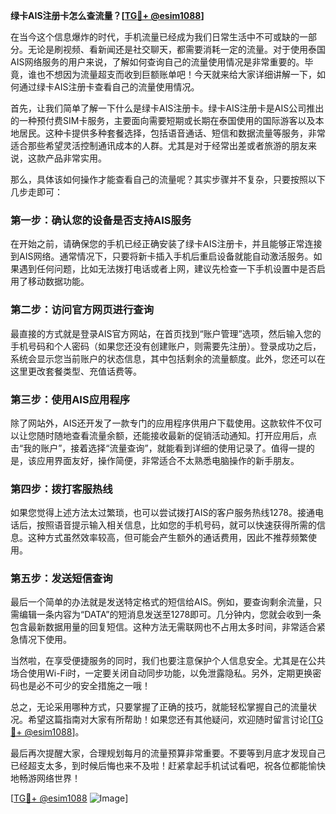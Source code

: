 **绿卡AIS注册卡怎么查流量？[[TG💪+ @esim1088](https://t.me/s/esim1088)]**

在当今这个信息爆炸的时代，手机流量已经成为我们日常生活中不可或缺的一部分。无论是刷视频、看新闻还是社交聊天，都需要消耗一定的流量。对于使用泰国AIS网络服务的用户来说，了解如何查询自己的流量使用情况是非常重要的。毕竟，谁也不想因为流量超支而收到巨额账单吧！今天就来给大家详细讲解一下，如何通过绿卡AIS注册卡查看自己的流量使用情况。

首先，让我们简单了解一下什么是绿卡AIS注册卡。绿卡AIS注册卡是AIS公司推出的一种预付费SIM卡服务，主要面向需要短期或长期在泰国使用的国际游客以及本地居民。这种卡提供多种套餐选择，包括语音通话、短信和数据流量等服务，非常适合那些希望灵活控制通讯成本的人群。尤其是对于经常出差或者旅游的朋友来说，这款产品非常实用。

那么，具体该如何操作才能查看自己的流量呢？其实步骤并不复杂，只要按照以下几步走即可：

### 第一步：确认您的设备是否支持AIS服务

在开始之前，请确保您的手机已经正确安装了绿卡AIS注册卡，并且能够正常连接到AIS网络。通常情况下，只要将新卡插入手机后重启设备就能自动激活服务。如果遇到任何问题，比如无法拨打电话或者上网，建议先检查一下手机设置中是否启用了移动数据功能。

### 第二步：访问官方网页进行查询

最直接的方式就是登录AIS官方网站，在首页找到“账户管理”选项，然后输入您的手机号码和个人密码（如果您还没有创建账户，则需要先注册）。登录成功之后，系统会显示您当前账户的状态信息，其中包括剩余的流量额度。此外，您还可以在这里更改套餐类型、充值话费等。

### 第三步：使用AIS应用程序

除了网站外，AIS还开发了一款专门的应用程序供用户下载使用。这款软件不仅可以让您随时随地查看流量余额，还能接收最新的促销活动通知。打开应用后，点击“我的账户”，接着选择“流量查询”，就能看到详细的使用记录了。值得一提的是，该应用界面友好，操作简便，非常适合不太熟悉电脑操作的新手朋友。

### 第四步：拨打客服热线

如果您觉得上述方法太过繁琐，也可以尝试拨打AIS的客户服务热线1278。接通电话后，按照语音提示输入相关信息，比如您的手机号码，就可以快速获得所需的信息。这种方式虽然效率较高，但可能会产生额外的通话费用，因此不推荐频繁使用。

### 第五步：发送短信查询

最后一个简单的办法就是发送特定格式的短信给AIS。例如，要查询剩余流量，只需编辑一条内容为“DATA”的短消息发送至1278即可。几分钟内，您就会收到一条包含最新数据用量的回复短信。这种方法无需联网也不占用太多时间，非常适合紧急情况下使用。

当然啦，在享受便捷服务的同时，我们也要注意保护个人信息安全。尤其是在公共场合使用Wi-Fi时，一定要关闭自动同步功能，以免泄露隐私。另外，定期更换密码也是必不可少的安全措施之一哦！

总之，无论采用哪种方式，只要掌握了正确的技巧，就能轻松掌握自己的流量状况。希望这篇指南对大家有所帮助！如果您还有其他疑问，欢迎随时留言讨论[[TG💪+ @esim1088](https://t.me/s/esim1088)]。

最后再次提醒大家，合理规划每月的流量预算非常重要。不要等到月底才发现自己已经超支太多，到时候后悔也来不及啦！赶紧拿起手机试试看吧，祝各位都能愉快地畅游网络世界！

[[TG💪+ @esim1088](https://t.me/s/esim1088) ![Image](https://i.postimg.cc/4NQfJmqS/Snipaste-2025-05-13-00-14-12.png)]